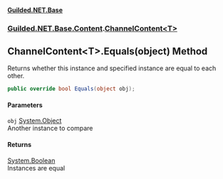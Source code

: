 
#### [Guilded.NET.Base](Guilded_NET_Base 'Guilded_NET_Base')
### [Guilded.NET.Base.Content](Guilded_NET_Base#Guilded_NET_Base_Content 'Guilded.NET.Base.Content').[ChannelContent&lt;T&gt;](ChannelContent_T_ 'Guilded.NET.Base.Content.ChannelContent&lt;T&gt;')
## ChannelContent&lt;T&gt;.Equals(object) Method
Returns whether this instance and specified instance are equal to each other.  
```csharp
public override bool Equals(object obj);
```

#### Parameters
<a name='Guilded_NET_Base_Content_ChannelContent_T__Equals(object)_obj'></a>
`obj` [System.Object](https://docs.microsoft.com/en-us/dotnet/api/System.Object 'System.Object')  
Another instance to compare
  

#### Returns
[System.Boolean](https://docs.microsoft.com/en-us/dotnet/api/System.Boolean 'System.Boolean')  
Instances are equal

